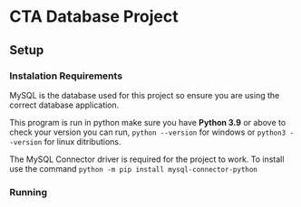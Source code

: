 # CTA Database Project
## Setup
### Instalation Requirements
MySQL is the database used for this project so ensure you are using the correct database application.

This program is run in python make sure you have **Python  3.9** or above to check your version you can run, ```python --version``` for windows or ```python3 --version``` for linux ditributions.

The MySQL Connector driver is required for the project to work. To install use the command ```python -m pip install mysql-connector-python```

### Running




